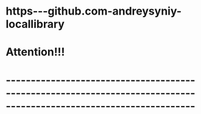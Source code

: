 # https---github.com-andreysyniy-locallibrary

# Attention!!!

<!-- SECRET_KEY. This is a secret key that is used as part of Django's website security strategy. If you're not protecting this code in development, you'll need to use a different code (perhaps read from an environment variable or file) when putting it into production. -->

<!-- DEBUG. This enables debugging logs to be displayed on error, rather than HTTP status code responses. This should be set to False in production as debug information is useful for attackers, but for now we can keep it set to True. -->

# ------------------------------------------------------------------------------------------------------------------
